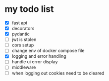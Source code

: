 # my todo list 
- [x]  fast api
  - [x] decorators
  - [x] pydantic
- [ ]  jwt is stolen
- [ ]  cors setup
- [ ]  change env of docker compose file
- [x]  logging and error handling
- [ ]  handle ui error display
- [ ]  middleware
- [ ]  when logging out cookies need to be cleared